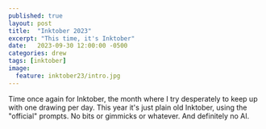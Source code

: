 ```yaml
---
published: true
layout: post
title:  "Inktober 2023"
excerpt: "This time, it's Inktober"
date:   2023-09-30 12:00:00 -0500
categories: drew
tags: [inktober]
image:
  feature: inktober23/intro.jpg
---
```


Time once again for Inktober, the month where I try desperately to keep up with one drawing per day. This year it's just plain old Inktober, using the "official" prompts. No bits or gimmicks or whatever. And definitely no AI. 